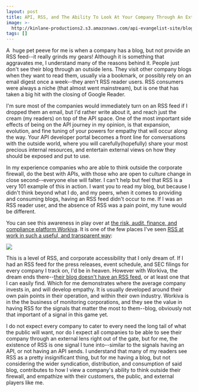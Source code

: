 ```yaml
---
layout: post
title: API, RSS, and The Ability To Look At Your Company Through An External Lens
image: >-
  http://kinlane-productions2.s3.amazonaws.com/api-evangelist-site/blog/workiva-rss.png
tags: []
---
```

A  huge pet peeve for me is when a company has a blog, but not provide an RSS feed--it really grinds my gears! Although it is something that aggravates me, I understand many of the reasons behind it. People just don't see their blog through an outside lens. They visit other company blogs when they want to read them, usually via a bookmark, or possibly rely on an email digest once a week--they aren't RSS reader users. RSS consumers were always a niche (that almost went mainstream), but is one that has taken a big hit with the closing of Google Reader.

I'm sure most of the companies would immediately turn on an RSS feed if I dropped them an email, but I'd rather write about it, and reach just the cream (my readers) on top of the API space. One of the most important side effects of being on the API journey in my opinion, is that expansion, evolution, and fine tuning of your powers for empathy that will occur along the way. Your API developer portal becomes a front line for conversations with the outside world, where you will carefully(hopefully) share your most precious internal resources, and entertain external views on how they should be exposed and put to use. 

In my experience companies who are able to think outside the corporate firewall, do the best with APIs, with those who are open to culture change in close second--everyone else will falter. I can't help but feel that RSS is a very 101 example of this in action. I want you to read my blog, but because I didn't think beyond what I do, and my peers, when it comes to providing and consuming blogs, having an RSS feed didn't occur to me. If I was an RSS reader user, and the absence of RSS was a pain point, my tune would be different.

You can see this awareness in play over at [the risk, audit, finance, and compliance platform Workiva](https://www.workiva.com/). It is one of the few places I've seen [RSS at work in such a useful, and transparent way](http://investor.workiva.com/investors/resources/default.aspx):

![](http://kinlane-productions2.s3.amazonaws.com/api-evangelist-site/blog/workiva-rss.png)

This is a level of RSS, and corporate accessibility that I only dream of. If I had an RSS feed for the press releases, event schedule, and SEC filings for every company I track on, I'd be in heaven. However with Workiva, the dream ends there--[their blog doesn't have an RSS feed](https://www.workiva.com/blog), or at least one that I can easily find. Which for me demonstrates where the average company invests in, and will develop empathy. It is usually developed around their own pain points in their operation, and within their own industry. Workiva is in the the business of monitoring corporations, and they see the value in having RSS for the signals that matter the most to them--blog, obviously not that important of a signal in this game yet.

I do not expect every company to cater to every need the long tail of what the public will want, nor do I expect all companies to be able to see their company through an external lens right out of the gate, but for me, the existence of RSS is one signal I tune into--similar to the signals having an API, or not having an API sends. I understand that many of my readers see RSS as a pretty insignificant thing, but for me having a blog, but not considering the wider syndication, distribution, and consumption of said blog, contributes to how I view a company's ability to think outside their firewall, and empathize with their customers, the public, and external players like me.